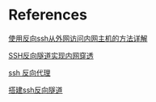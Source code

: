 # References

[使用反向ssh从外网访问内网主机的方法详解](https://www.jb51.net/article/112524.htm)

[SSH反向隧道实现内网穿透](https://www.jianshu.com/p/3682e07a2ea3)

[ssh 反向代理](https://www.cnblogs.com/bubaya/p/7828817.html)

[搭建ssh反向隧道](https://www.jianshu.com/p/b1cc3b5aa00d)
